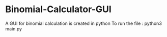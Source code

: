 # Binomial-Calculator-GUI

A GUI for binomial calculation is created in python
To run the file : python3 main.py

